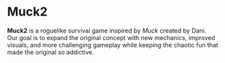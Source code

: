 # Muck2

**Muck2** is a roguelike survival game inspired by *Muck* created by Dani.  
Our goal is to expand the original concept with new mechanics, improved visuals, and more challenging gameplay while keeping the chaotic fun that made the original so addictive.
